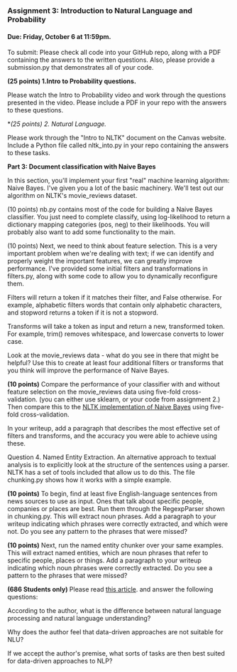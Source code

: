 ### Assignment 3: Introduction to Natural Language and Probability

#### Due: Friday, October 6 at 11:59pm.

To submit: Please check all code into your GitHub repo, along with a PDF containing the answers to the written questions. Also, please provide a submission.py that demonstrates all of your code.

**(25 points) 1.Intro to Probability questions.**

Please watch the Intro to Probability video and work through the questions presented in the video.
Please include a PDF in your repo with the answers to these questions.

**(25 points) 2. Natural Language.* 

Please work through the "Intro to NLTK" document on the Canvas website. Include a Python file called nltk_into.py
in your repo containing the answers to these tasks.


**Part 3: Document classification with Naive Bayes**

In this section, you'll implement your first "real" machine learning algorithm: Naive Bayes. 
I've given you a lot of the basic machinery. We'll test out our algorithm on NLTK's movie_reviews dataset.

(10 points) nb.py contains most of the code for building a Naive Bayes classifier. You just need to complete classify, using log-likelihood to return a dictionary mapping categories (pos, neg) to their likelihoods. You will probably also want to add some functionality to the main.

(10 points) Next, we need to think about feature selection. This is a very important problem when we're dealing with text; if we can identify and properly weight the important features, we can greatly improve performance. I've provided some initial filters and transformations in filters.py, along with some code to allow you to dynamically reconfigure them.

Filters will return a token if it matches their filter, and False otherwise. For example, alphabetic filters words that contain only alphabetic characters, and stopword returns a token if it is not a stopword.

Transforms will take a token as input and return a new, transformed token. For example, trim() removes whitespace, and lowercase converts to lower case.

Look at the movie_reviews data - what do you see in there that might be helpful? Use this to create at least four additional filters or transforms that you think will improve the performance of Naive Bayes.

**(10 points)** Compare the performance of your classifier with and without feature selection on the movie_reviews data using five-fold cross-validation.
(you can either use sklearn, or your code from assignment 2.) Then compare this to the [NLTK implementation of Naive Bayes](https://www.nltk.org/book/ch06.html) using five-fold cross-validation. 

In your writeup, add a paragraph that describes the most effective set of filters and transforms, and the accuracy you were able to achieve using these.

Question 4. Named Entity Extraction. An alternative approach to textual analysis is to explicitly look at the structure of the sentences using a parser. NLTK has a set of tools included that allow us to do this. The file chunking.py shows how it works with a simple example.

**(10 points)** To begin, find at least five English-language sentences from news sources to use as input. Ones that talk about specific people, companies or places are best. Run them through the RegexpParser shown in chunking.py. This will extract noun phrases. Add a paragraph to your writeup indicating which phrases were correctly extracted, and which were not. Do you see any pattern to the phrases that were missed?

**(10 points)** Next, run the named entity chunker over your same examples. This will extract named entities, which are noun phrases that refer to specific people, places or things. Add a paragraph to your writeup indicating which noun phrases were correctly extracted. Do you see a pattern to the phrases that were missed?

**(686 Students only)** Please read [this article](https://thegradient.pub/machine-learning-wont-solve-the-natural-language-understanding-challenge/). and answer the following questions:

According to the author, what is the difference between natural language processing and natural language understanding?

Why does the author feel that data-driven approaches are not suitable for NLU?

If we accept the author's premise, what sorts of tasks are then best suited for data-driven approaches to NLP?
